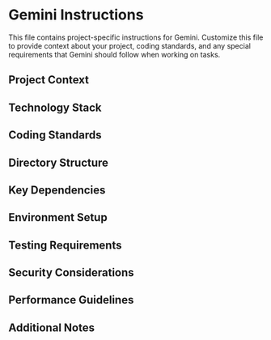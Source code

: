 # Gemini Instructions

This file contains project-specific instructions for Gemini. Customize this file to provide context about your project, coding standards, and any special requirements that Gemini should follow when working on tasks.

## Project Context
<!-- Describe your project architecture, purpose, and key components -->

## Technology Stack
<!-- List the main technologies, frameworks, and tools used -->

## Coding Standards
<!-- Define coding conventions, style guides, and best practices -->

## Directory Structure
<!-- Explain the project's directory organization -->

## Key Dependencies
<!-- List important libraries and their purposes -->

## Environment Setup
<!-- Describe any environment variables or configuration needed -->

## Testing Requirements
<!-- Specify how code should be tested -->

## Security Considerations
<!-- Any security requirements or sensitive data handling -->

## Performance Guidelines
<!-- Performance requirements or optimization guidelines -->

## Additional Notes
<!-- Any other important information for the agent -->